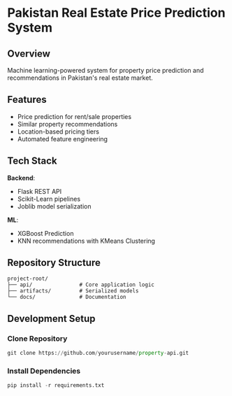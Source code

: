 # Pakistan Real Estate Price Prediction System

## Overview
Machine learning-powered system for property price prediction and recommendations in Pakistan's real estate market.

## Features
- Price prediction for rent/sale properties
- Similar property recommendations
- Location-based pricing tiers
- Automated feature engineering

## Tech Stack
**Backend**:
- Flask REST API
- Scikit-Learn pipelines
- Joblib model serialization

**ML**:
- XGBoost Prediction
- KNN recommendations with KMeans Clustering


## Repository Structure
```
project-root/
├── api/               # Core application logic
├── artifacts/         # Serialized models
└── docs/              # Documentation
```

## Development Setup
### Clone Repository
```python
git clone https://github.com/yourusername/property-api.git
```
### Install Dependencies
```python
pip install -r requirements.txt
```